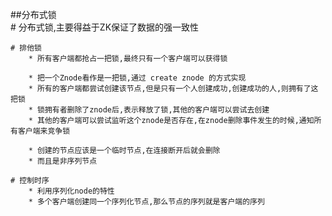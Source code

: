 ##分布式锁				
	# 分布式锁,主要得益于ZK保证了数据的强一致性

	# 排他锁
		* 所有客户端都抢占一把锁,最终只有一个客户端可以获得锁

		* 把一个Znode看作是一把锁,通过 create znode 的方式实现
		* 所有的客户端都尝试创建该节点,但是只有一个人创建成功,创建成功的人,则拥有了这把锁
		* 锁拥有者删除了znode后,表示释放了锁,其他的客户端可以尝试去创建
		* 其他的客户端可以尝试监听这个znode是否存在,在znode删除事件发生的时候,通知所有客户端来竞争锁

		* 创建的节点应该是一个临时节点,在连接断开后就会删除
		* 而且是非序列节点
	
	# 控制时序
		* 利用序列化node的特性
		* 多个客户端创建同一个序列化节点,那么节点的序列就是客户端的序列